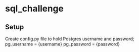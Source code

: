# sql_challenge

## Setup
Create config.py file to hold Postgres username and password;
pg_username = {username}
pg_password = {password}
